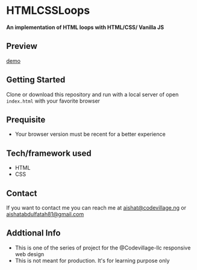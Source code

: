 # HTMLCSSLoops
**An implementation of HTML loops with HTML/CSS/ Vanilla JS**
## Preview
[demo]()

## Getting Started
Clone or download this repository and run with a local server of open `index.html` with your favorite browser

## Prequisite
- Your browser version must be recent for a better experience

## Tech/framework used
- HTML
- CSS

## Contact
If you want to contact me you can reach me at aishat@codevillage.ng or aishatabdulfatah81@gmail.com

## Addtional Info
- This is one of the series of project for the @Codevillage-llc responsive web design 
- This is not meant for production. It's for learning purpose only 
